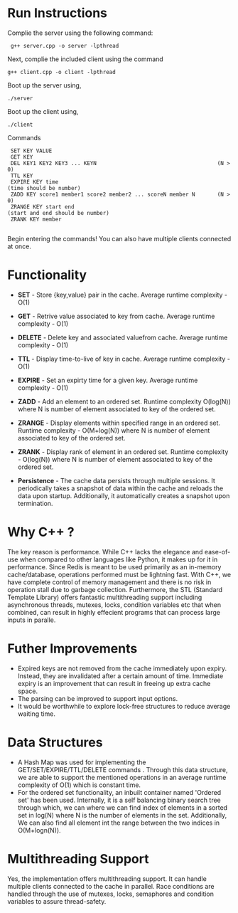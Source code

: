 # Run Instructions
Complie the server using the following command:
```
 g++ server.cpp -o server -lpthread
```

Next, complie the included client using the command
```
g++ client.cpp -o client -lpthread
```
Boot up the server using,
```
./server
```
Boot up the client using,
```
./client
```
Commands
```
 SET KEY VALUE
 GET KEY
 DEL KEY1 KEY2 KEY3 ... KEYN                                      (N > 0)
 TTL KEY 
 EXPIRE KEY time                                                  (time should be number)
 ZADD KEY score1 member1 score2 member2 ... scoreN member N       (N > 0)
 ZRANGE KEY start end                                             (start and end should be number)
 ZRANK KEY member
 
```
Begin entering the commands! You can also have multiple clients connected at once.
# Functionality

- **SET** - Store {key,value} pair in the cache. Average runtime complexity - O(1)
- **GET**  - Retrive value associated to key from cache. Average runtime complexity - O(1) 
- **DELETE** - Delete key and associated valuefrom cache. Average runtime complexity - O(1) 
- **TTL** -  Display time-to-live of key in cache. Average runtime complexity - O(1) 
- **EXPIRE** - Set an expirty time for a given key. Average runtime complexity - O(1) 
- **ZADD** -  Add an element to an ordered set. Runtime complexity O(log(N))  where N is number of element associated to  key of the ordered set.
- **ZRANGE** - Display elements within specified range in an ordered set. Runtime complexity - O(M+log(N)) where N is number of element associated to  key of the ordered set.
- **ZRANK** - Display rank of element in an ordered set.  Runtime complexity -  O(log(N)) where N is number of element associated to  key of the ordered set.


- **Persistence** - The cache data persists through multiple sessions. It periodically takes a snapshot of data within the cache and reloads the data upon startup. Additionally, it automatically creates a snapshot upon termination.


# Why C++ ?

The key reason is performance. While C++ lacks the elegance and ease-of-use when compared to other languages like Python, it makes up for it in performance.
Since Redis is meant to be used primarily as an in-memory cache/database, operations performed must be lightning fast. With C++, we have complete control of memory management and there is no risk in operation stall due to garbage collection. 
Furthermore, the STL (Standard Template Library) offers fantastic multithreading support including asynchronous threads, mutexes, locks, condition variables etc that when combined, can result in highly effecient programs that can process large inputs in paralle.

# Futher Improvements

- Expired keys are not removed from the cache immediately upon expiry. Instead, they are invalidated after a certain amount of time. Immediate expiry is an improvement that can result in freeing up extra cache space.
- The parsing can be improved to support input options.
- It would be worthwhile to explore lock-free structures to reduce average waiting time.

# Data Structures

- A Hash Map was used for implementing the GET/SET/EXPIRE/TTL/DELETE commands . Through this data structure, we are able to support the mentioned operations in an average runtime complexity of O(1) which is constant time.
- For the ordered set functionality, an inbuilt container named 'Ordered set' has been used. Internally, it is a self balancing binary search tree through which, we can where we can find index of elements in a sorted set in log(N) where N is the number of elements in the set. Additionally, We can also find all element int the range between the two indices in O(M+logn(N)).


# Multithreading Support

Yes, the implementation offers multithreading support. 
It can handle multiple clients connected to the cache in parallel. Race conditions are handled through the use of mutexes, locks, semaphores and condition variables to assure thread-safety.
